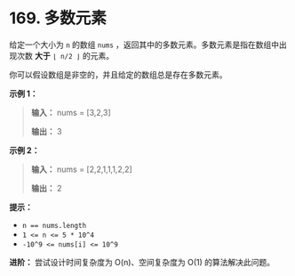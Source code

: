 # 169. 多数元素

给定一个大小为 `n` 的数组 `nums` ，返回其中的多数元素。多数元素是指在数组中出现次数 **大于**  `⌊ n/2 ⌋` 的元素。

你可以假设数组是非空的，并且给定的数组总是存在多数元素。

**示例 1：**

> **输入：** nums = \[3,2,3]
>
> **输出：** 3

**示例 2：**

> **输入：** nums = \[2,2,1,1,1,2,2]
>
> **输出：** 2

**提示：**

* `n == nums.length`
* `1 <= n <= 5 * 10^4`
* `-10^9 <= nums[i] <= 10^9`

**进阶：** 尝试设计时间复杂度为 O\(n\)、空间复杂度为 O\(1\) 的算法解决此问题。